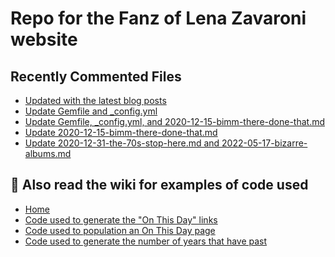 # Repo for the Fanz of Lena Zavaroni website

## Recently Commented Files
<!-- BLOG-POST-LIST:START -->
- [Updated with the latest blog posts](https://github.com/FanzOfLenaZavaroni/fanzoflenazavaroni.github.io/commit/d9666db7b87e0a8087314b4bb8ae3d3080179dba)
- [Update Gemfile and _config.yml](https://github.com/FanzOfLenaZavaroni/fanzoflenazavaroni.github.io/commit/06b2d970deb79f9f88313e1ba43cd2c1f08ab6cc)
- [Update Gemfile, _config.yml, and 2020-12-15-bimm-there-done-that.md](https://github.com/FanzOfLenaZavaroni/fanzoflenazavaroni.github.io/commit/5e40ae827fb4b30706c5df28b9836557aaec13d8)
- [Update 2020-12-15-bimm-there-done-that.md](https://github.com/FanzOfLenaZavaroni/fanzoflenazavaroni.github.io/commit/368daa5f1c9fe81cb26235dbb9c16432bfde1eb3)
- [Update 2020-12-31-the-70s-stop-here.md and 2022-05-17-bizarre-albums.md](https://github.com/FanzOfLenaZavaroni/fanzoflenazavaroni.github.io/commit/7884e104fd036c69479e0f3a9fdfbc31cc88454d)
<!-- BLOG-POST-LIST:END -->

## :notebook: Also read the wiki for examples of code used
* [Home](https://github.com/FanzOfLenaZavaroni/fanzoflenazavaroni.github.io/wiki)
* [Code used to generate the "On This Day" links](https://github.com/FanzOfLenaZavaroni/fanzoflenazavaroni.github.io/wiki/On-This-Day-Code)
* [Code used to population an On This Day page](https://github.com/FanzOfLenaZavaroni/fanzoflenazavaroni.github.io/wiki/Code-used-to-population-an-On-This-Day-page)
* [Code used to generate the number of years that have past](https://github.com/FanzOfLenaZavaroni/fanzoflenazavaroni.github.io/wiki/Number-of-years-gone-by-code)
